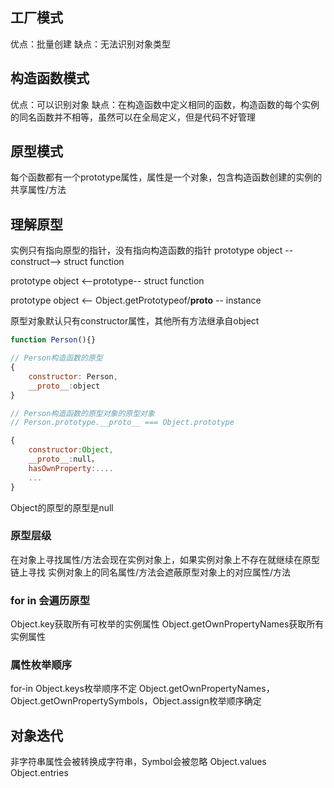 ## 工厂模式
优点：批量创建
缺点：无法识别对象类型

## 构造函数模式
优点：可以识别对象
缺点：在构造函数中定义相同的函数，构造函数的每个实例的同名函数并不相等，虽然可以在全局定义，但是代码不好管理

## 原型模式
每个函数都有一个prototype属性，属性是一个对象，包含构造函数创建的实例的共享属性/方法

## 理解原型
实例只有指向原型的指针，没有指向构造函数的指针
prototype object --construct--> struct function

prototype object <--prototype-- struct function

prototype object <-- Object.getPrototypeof/__proto__ -- instance


原型对象默认只有constructor属性，其他所有方法继承自object

```javascript
function Person(){}

// Person构造函数的原型
{
    constructor: Person,
    __proto__:object
}

// Person构造函数的原型对象的原型对象
// Person.prototype.__proto__ === Object.prototype

{
    constructor:Object,
    __proto__:null，
    hasOwnProperty:....
    ...
}

```
Object的原型的原型是null

### 原型层级
在对象上寻找属性/方法会现在实例对象上，如果实例对象上不存在就继续在原型链上寻找
实例对象上的同名属性/方法会遮蔽原型对象上的对应属性/方法

### for in 会遍历原型
Object.key获取所有可枚举的实例属性
Object.getOwnPropertyNames获取所有实例属性

### 属性枚举顺序
for-in Object.keys枚举顺序不定
Object.getOwnPropertyNames，Object.getOwnPropertySymbols，Object.assign枚举顺序确定

## 对象迭代
非字符串属性会被转换成字符串，Symbol会被忽略
Object.values
Object.entries
